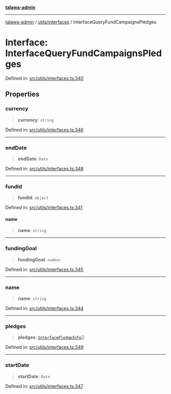 [**talawa-admin**](../../../README.md)

***

[talawa-admin](../../../modules.md) / [utils/interfaces](../README.md) / InterfaceQueryFundCampaignsPledges

# Interface: InterfaceQueryFundCampaignsPledges

Defined in: [src/utils/interfaces.ts:340](https://github.com/bint-Eve/talawa-admin/blob/16ddeb98e6868a55bca282e700a8f4212d222c01/src/utils/interfaces.ts#L340)

## Properties

### currency

> **currency**: `string`

Defined in: [src/utils/interfaces.ts:346](https://github.com/bint-Eve/talawa-admin/blob/16ddeb98e6868a55bca282e700a8f4212d222c01/src/utils/interfaces.ts#L346)

***

### endDate

> **endDate**: `Date`

Defined in: [src/utils/interfaces.ts:348](https://github.com/bint-Eve/talawa-admin/blob/16ddeb98e6868a55bca282e700a8f4212d222c01/src/utils/interfaces.ts#L348)

***

### fundId

> **fundId**: `object`

Defined in: [src/utils/interfaces.ts:341](https://github.com/bint-Eve/talawa-admin/blob/16ddeb98e6868a55bca282e700a8f4212d222c01/src/utils/interfaces.ts#L341)

#### name

> **name**: `string`

***

### fundingGoal

> **fundingGoal**: `number`

Defined in: [src/utils/interfaces.ts:345](https://github.com/bint-Eve/talawa-admin/blob/16ddeb98e6868a55bca282e700a8f4212d222c01/src/utils/interfaces.ts#L345)

***

### name

> **name**: `string`

Defined in: [src/utils/interfaces.ts:344](https://github.com/bint-Eve/talawa-admin/blob/16ddeb98e6868a55bca282e700a8f4212d222c01/src/utils/interfaces.ts#L344)

***

### pledges

> **pledges**: [`InterfacePledgeInfo`](InterfacePledgeInfo.md)[]

Defined in: [src/utils/interfaces.ts:349](https://github.com/bint-Eve/talawa-admin/blob/16ddeb98e6868a55bca282e700a8f4212d222c01/src/utils/interfaces.ts#L349)

***

### startDate

> **startDate**: `Date`

Defined in: [src/utils/interfaces.ts:347](https://github.com/bint-Eve/talawa-admin/blob/16ddeb98e6868a55bca282e700a8f4212d222c01/src/utils/interfaces.ts#L347)
